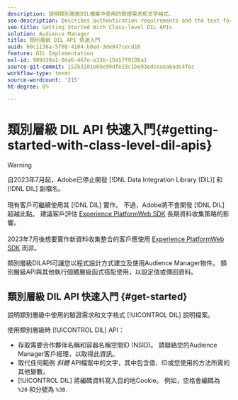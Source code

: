 ```yaml
---
description: 說明類別層級DIL檔案中使用的驗證需求和文字格式。
seo-description: Describes authentication requirements and the text formatting used in the class-level DIL documentation.
seo-title: Getting Started With Class-level DIL APIs
solution: Audience Manager
title: 類別層級 DIL API 快速入門
uuid: 00c1136a-5f08-4104-b0ed-3de847cecd16
feature: DIL Implementation
exl-id: 909d39a1-0da6-467e-a13b-19a57f9186a1
source-git-commit: 152b3101e69e99dfe19c1be93edceaea6adc4fec
workflow-type: tm+mt
source-wordcount: '215'
ht-degree: 8%

---
```


# 類別層級 DIL API 快速入門{#getting-started-with-class-level-dil-apis}

>[!WARNING]
>
>自2023年7月起，Adobe已停止開發 [!DNL Data Integration Library (DIL)] 和 [!DNL DIL] 副檔名。
><br><br>
>現有客戶可繼續使用其 [!DNL DIL] 實作。 不過，Adobe將不會開發 [!DNL DIL] 超越此點。 建議客戶評估 [Experience PlatformWeb SDK](https://experienceleague.adobe.com/docs/experience-platform/edge/home.html?lang=en) 長期資料收集策略的影響。
><br><br>
>2023年7月後想要實作新資料收集整合的客戶應使用 [Experience PlatformWeb SDK](https://experienceleague.adobe.com/docs/experience-platform/edge/home.html?lang=en) 而非。

類別層級DILAPI可讓您以程式設計方式建立及使用Audience Manager物件。 類別層級API與其他執行個體層級函式搭配使用，以設定值或傳回資料。

## 類別層級 DIL API 快速入門 {#get-started}

說明類別層級中使用的驗證需求和文字格式 [!UICONTROL DIL] 說明檔案。

<!-- 

c_class_start.xml

 -->

使用類別層級時 [!UICONTROL DIL] API：

* 存取需要合作夥伴名稱和容器名稱空間ID (NSID)。 請聯絡您的Audience Manager客戶經理，以取得此資訊。
* 取代任何範例 *斜體* API檔案中的文字，其中包含值、ID或您使用的方法所需的其他變數。
* [!UICONTROL DIL] 將編碼資料寫入目的地Cookie。 例如，空格會編碼為 `%20` 和分號為 `%3B`.
